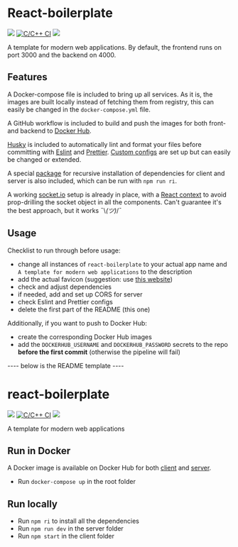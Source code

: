 # React-boilerplate
[![](https://img.shields.io/github/license/soulsbros/react-boilerplate)](/LICENSE)
[![C/C++ CI](https://github.com/soulsbros/react-boilerplate/actions/workflows/docker-image.yml/badge.svg)](https://github.com/soulsbros/react-boilerplate/actions/workflows/docker-image.yml)
![](https://img.shields.io/tokei/lines/github/soulsbros/react-boilerplate)

A template for modern web applications. By default, the frontend runs on port 3000
and the backend on 4000.


## Features
A Docker-compose file is included to bring up all services.
As it is, the images are built locally instead of fetching them from registry,
this can easily be changed in the `docker-compose.yml` file.

A GitHub workflow is included to build and push the images for both front-
and backend to [Docker Hub](https://hub.docker.com/).

[Husky](https://typicode.github.io/husky/#/) is included to automatically lint
and format your files before committing with [Eslint](https://eslint.org/) and
[Prettier](https://prettier.io/). [Custom configs](https://github.com/soulsbros/lint-configs)
are set up but can easily be changed or extended.

A special [package](https://www.npmjs.com/package/recursive-install) for
recursive installation of dependencies for client and server is also included,
which can be run with `npm run ri`.

A working [socket.io](https://socket.io/) setup is already in place, with a 
[React context](https://reactjs.org/docs/context.html)
to avoid prop-drilling the socket object in all the components.
Can't guarantee it's the best approach, but it works ¯\\_(ツ)_/¯


## Usage
Checklist to run through before usage:
- change all instances of `react-boilerplate` to your actual app name
and `A template for modern web applications` to the description
- add the actual favicon (suggestion: use [this website](https://realfavicongenerator.net/))
- check and adjust dependencies
- if needed, add and set up CORS for server
- check Eslint and Prettier configs
- delete the first part of the README (this one)

Additionally, if you want to push to Docker Hub:
- create the corresponding Docker Hub images
- add the `DOCKERHUB_USERNAME` and `DOCKERHUB_PASSWORD` secrets to the repo 
**before the first commit** (otherwise the pipeline will fail)


---- below is the README template ----

# react-boilerplate
[![](https://img.shields.io/github/license/soulsbros/react-boilerplate)](/LICENSE)
[![C/C++ CI](https://github.com/soulsbros/react-boilerplate/actions/workflows/docker-image.yml/badge.svg)](https://github.com/soulsbros/react-boilerplate/actions/workflows/docker-image.yml)
![](https://img.shields.io/tokei/lines/github/soulsbros/react-boilerplate)

A template for modern web applications


## Run in Docker
A Docker image is available on Docker Hub for both 
[client](https://hub.docker.com/steeven9/react-boilerplate-client)
and [server](https://hub.docker.com/steeven9/react-boilerplate-server).

* Run `docker-compose up` in the root folder


## Run locally
* Run `npm ri` to install all the dependencies
* Run `npm run dev` in the server folder
* Run `npm start` in the client folder
